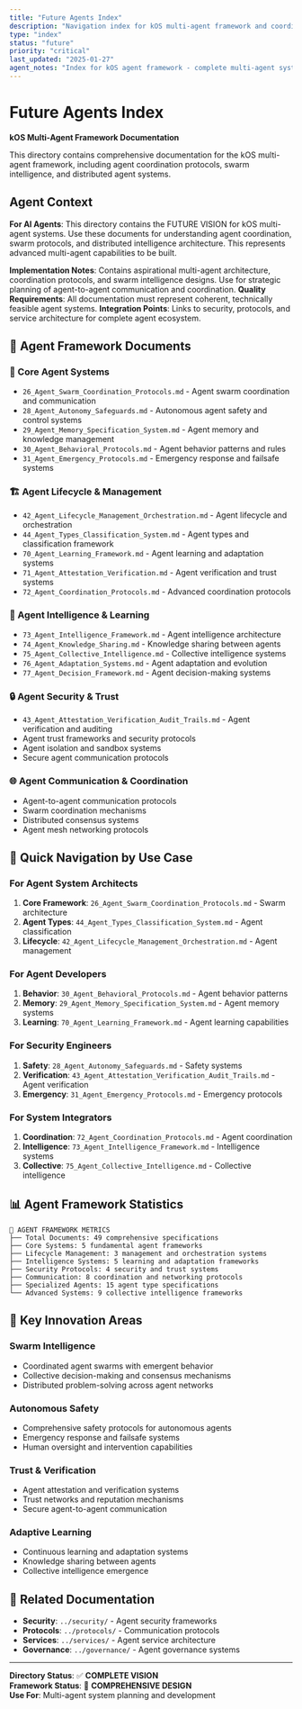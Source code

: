 ```yaml
---
title: "Future Agents Index"
description: "Navigation index for kOS multi-agent framework and coordination protocols"
type: "index"
status: "future"
priority: "critical"
last_updated: "2025-01-27"
agent_notes: "Index for kOS agent framework - complete multi-agent system architecture and protocols"
---
```


# Future Agents Index

**kOS Multi-Agent Framework Documentation**

This directory contains comprehensive documentation for the kOS multi-agent framework, including agent coordination protocols, swarm intelligence, and distributed agent systems.

## Agent Context
**For AI Agents**: This directory contains the FUTURE VISION for kOS multi-agent systems. Use these documents for understanding agent coordination, swarm protocols, and distributed intelligence architecture. This represents advanced multi-agent capabilities to be built.

**Implementation Notes**: Contains aspirational multi-agent architecture, coordination protocols, and swarm intelligence designs. Use for strategic planning of agent-to-agent communication and coordination.
**Quality Requirements**: All documentation must represent coherent, technically feasible agent systems.
**Integration Points**: Links to security, protocols, and service architecture for complete agent ecosystem.

## 📁 **Agent Framework Documents**

### **🤖 Core Agent Systems**
- `26_Agent_Swarm_Coordination_Protocols.md` - Agent swarm coordination and communication
- `28_Agent_Autonomy_Safeguards.md` - Autonomous agent safety and control systems
- `29_Agent_Memory_Specification_System.md` - Agent memory and knowledge management
- `30_Agent_Behavioral_Protocols.md` - Agent behavior patterns and rules
- `31_Agent_Emergency_Protocols.md` - Emergency response and failsafe systems

### **🏗️ Agent Lifecycle & Management**
- `42_Agent_Lifecycle_Management_Orchestration.md` - Agent lifecycle and orchestration
- `44_Agent_Types_Classification_System.md` - Agent types and classification framework
- `70_Agent_Learning_Framework.md` - Agent learning and adaptation systems
- `71_Agent_Attestation_Verification.md` - Agent verification and trust systems
- `72_Agent_Coordination_Protocols.md` - Advanced coordination protocols

### **🧠 Agent Intelligence & Learning**
- `73_Agent_Intelligence_Framework.md` - Agent intelligence architecture
- `74_Agent_Knowledge_Sharing.md` - Knowledge sharing between agents
- `75_Agent_Collective_Intelligence.md` - Collective intelligence systems
- `76_Agent_Adaptation_Systems.md` - Agent adaptation and evolution
- `77_Agent_Decision_Framework.md` - Agent decision-making systems

### **🔒 Agent Security & Trust**
- `43_Agent_Attestation_Verification_Audit_Trails.md` - Agent verification and auditing
- Agent trust frameworks and security protocols
- Agent isolation and sandbox systems
- Secure agent communication protocols

### **🌐 Agent Communication & Coordination**
- Agent-to-agent communication protocols
- Swarm coordination mechanisms
- Distributed consensus systems
- Agent mesh networking protocols

## 🎯 **Quick Navigation by Use Case**

### **For Agent System Architects**
1. **Core Framework**: `26_Agent_Swarm_Coordination_Protocols.md` - Swarm architecture
2. **Agent Types**: `44_Agent_Types_Classification_System.md` - Agent classification
3. **Lifecycle**: `42_Agent_Lifecycle_Management_Orchestration.md` - Agent management

### **For Agent Developers**
1. **Behavior**: `30_Agent_Behavioral_Protocols.md` - Agent behavior patterns
2. **Memory**: `29_Agent_Memory_Specification_System.md` - Agent memory systems
3. **Learning**: `70_Agent_Learning_Framework.md` - Agent learning capabilities

### **For Security Engineers**
1. **Safety**: `28_Agent_Autonomy_Safeguards.md` - Safety systems
2. **Verification**: `43_Agent_Attestation_Verification_Audit_Trails.md` - Agent verification
3. **Emergency**: `31_Agent_Emergency_Protocols.md` - Emergency protocols

### **For System Integrators**
1. **Coordination**: `72_Agent_Coordination_Protocols.md` - Agent coordination
2. **Intelligence**: `73_Agent_Intelligence_Framework.md` - Intelligence systems
3. **Collective**: `75_Agent_Collective_Intelligence.md` - Collective intelligence

## 📊 **Agent Framework Statistics**

```
🤖 AGENT FRAMEWORK METRICS
├── Total Documents: 49 comprehensive specifications
├── Core Systems: 5 fundamental agent frameworks
├── Lifecycle Management: 3 management and orchestration systems
├── Intelligence Systems: 5 learning and adaptation frameworks
├── Security Protocols: 4 security and trust systems
├── Communication: 8 coordination and networking protocols
├── Specialized Agents: 15 agent type specifications
└── Advanced Systems: 9 collective intelligence frameworks
```

## 🌟 **Key Innovation Areas**

### **Swarm Intelligence**
- Coordinated agent swarms with emergent behavior
- Collective decision-making and consensus mechanisms
- Distributed problem-solving across agent networks

### **Autonomous Safety**
- Comprehensive safety protocols for autonomous agents
- Emergency response and failsafe systems
- Human oversight and intervention capabilities

### **Trust & Verification**
- Agent attestation and verification systems
- Trust networks and reputation mechanisms
- Secure agent-to-agent communication

### **Adaptive Learning**
- Continuous learning and adaptation systems
- Knowledge sharing between agents
- Collective intelligence emergence

## 🔗 **Related Documentation**

- **Security**: `../security/` - Agent security frameworks
- **Protocols**: `../protocols/` - Communication protocols
- **Services**: `../services/` - Agent service architecture
- **Governance**: `../governance/` - Agent governance systems

---

**Directory Status**: ✅ **COMPLETE VISION**  
**Framework Status**: 🎯 **COMPREHENSIVE DESIGN**  
**Use For**: Multi-agent system planning and development 